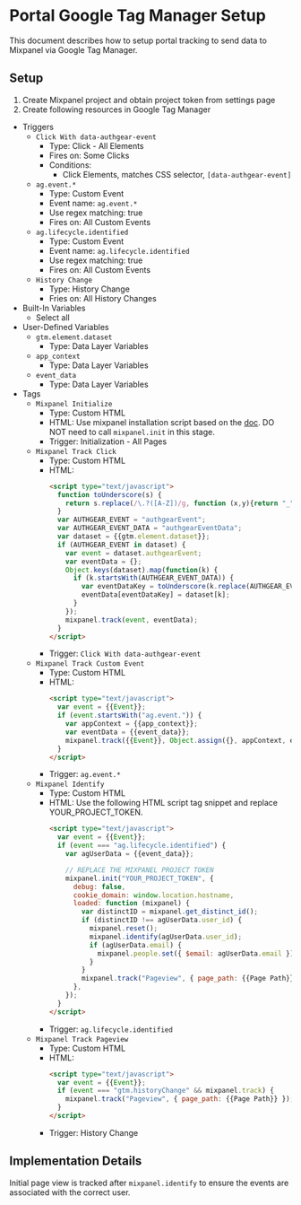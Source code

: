 # Portal Google Tag Manager Setup

This document describes how to setup portal tracking to send data to Mixpanel via Google Tag Manager.

## Setup

1. Create Mixpanel project and obtain project token from settings page
1. Create following resources in Google Tag Manager
  - Triggers
    - `Click With data-authgear-event`
      - Type: Click - All Elements
      - Fires on: Some Clicks
      - Conditions:
        - Click Elements, matches CSS selector, `[data-authgear-event]`
    - `ag.event.*`
      - Type: Custom Event
      - Event name: `ag.event.*`
      - Use regex matching: true
      - Fires on: All Custom Events
    - `ag.lifecycle.identified`
      - Type: Custom Event
      - Event name: `ag.lifecycle.identified`
      - Use regex matching: true
      - Fires on: All Custom Events
    - `History Change`
      - Type: History Change
      - Fries on: All History Changes
  - Built-In Variables
    - Select all
  - User-Defined Variables
    - `gtm.element.dataset`
      - Type: Data Layer Variables
    - `app_context`
      - Type: Data Layer Variables
    - `event_data`
      - Type: Data Layer Variables
  - Tags
    - `Mixpanel Initialize`
      - Type: Custom HTML
      - HTML: Use mixpanel installation script based on the [doc](https://developer.mixpanel.com/docs/javascript-quickstart#installation-option-2-html). DO NOT need to call `mixpanel.init` in this stage.
      - Trigger: Initialization - All Pages
    - `Mixpanel Track Click`
      - Type: Custom HTML
      - HTML:
        ```html
        <script type="text/javascript">
          function toUnderscore(s) {
            return s.replace(/\.?([A-Z])/g, function (x,y){return "_" + y.toLowerCase()}).replace(/^_/, "");
          }
          var AUTHGEAR_EVENT = "authgearEvent";
          var AUTHGEAR_EVENT_DATA = "authgearEventData";
          var dataset = {{gtm.element.dataset}};
          if (AUTHGEAR_EVENT in dataset) {
            var event = dataset.authgearEvent;
            var eventData = {};
            Object.keys(dataset).map(function(k) {
              if (k.startsWith(AUTHGEAR_EVENT_DATA)) {
                var eventDataKey = toUnderscore(k.replace(AUTHGEAR_EVENT_DATA, ""));
                eventData[eventDataKey] = dataset[k];
              }
            });
            mixpanel.track(event, eventData);
          }
        </script>
        ```
      - Trigger: `Click With data-authgear-event`
    - `Mixpanel Track Custom Event`
      - Type: Custom HTML
      - HTML:
        ```html
        <script type="text/javascript">
          var event = {{Event}};
          if (event.startsWith("ag.event.")) {
            var appContext = {{app_context}};
            var eventData = {{event_data}};
            mixpanel.track({{Event}}, Object.assign({}, appContext, eventData));
          }
        </script>
        ```
      - Trigger: `ag.event.*`
    - `Mixpanel Identify`
      - Type: Custom HTML
      - HTML: Use the following HTML script tag snippet and replace YOUR_PROJECT_TOKEN.
        ```html
        <script type="text/javascript">
          var event = {{Event}};
          if (event === "ag.lifecycle.identified") {
            var agUserData = {{event_data}};

            // REPLACE THE MIXPANEL PROJECT TOKEN
            mixpanel.init("YOUR_PROJECT_TOKEN", {
              debug: false,
              cookie_domain: window.location.hostname,
              loaded: function (mixpanel) {
                var distinctID = mixpanel.get_distinct_id();
                if (distinctID !== agUserData.user_id) {
                  mixpanel.reset();
                  mixpanel.identify(agUserData.user_id);
                  if (agUserData.email) {
                    mixpanel.people.set({ $email: agUserData.email });
                  }
                }
                mixpanel.track("Pageview", { page_path: {{Page Path}} });
              },
            });
          }
        </script>
        ```
      - Trigger: `ag.lifecycle.identified`
    - `Mixpanel Track Pageview`
      - Type: Custom HTML
      - HTML:
        ```html
        <script type="text/javascript">
          var event = {{Event}};
          if (event === "gtm.historyChange" && mixpanel.track) {
            mixpanel.track("Pageview", { page_path: {{Page Path}} });
          }
        </script>
        ```
      - Trigger: History Change

## Implementation Details

Initial page view is tracked after `mixpanel.identify` to ensure the events are
associated with the correct user.
